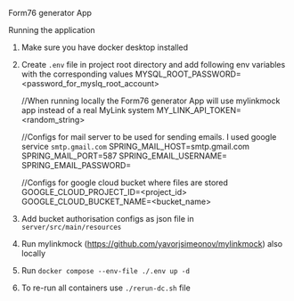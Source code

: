 Form76 generator App

Running the application

1. Make sure you have docker desktop installed
2. Create `.env` file in project root directory and add following env variables with the corresponding values
   MYSQL_ROOT_PASSWORD=<password_for_myslq_root_account>

   //When running locally the Form76 generator App will use mylinkmock app instead of a real MyLink system 
   MY_LINK_API_TOKEN=<random_string> 

   //Configs for mail server to be used for sending emails. I used google service `smtp.gmail.com`
   SPRING_MAIL_HOST=smtp.gmail.com
   SPRING_MAIL_PORT=587
   SPRING_EMAIL_USERNAME=<username>
   SPRING_EMAIL_PASSWORD=<password>

   //Configs for google cloud bucket where files are stored
   GOOGLE_CLOUD_PROJECT_ID=<project_id>
   GOOGLE_CLOUD_BUCKET_NAME=<bucket_name>    
3. Add bucket authorisation configs as json file in `server/src/main/resources`
4. Run mylinkmock (https://github.com/yavorjsimeonov/mylinkmock) also locally
5. Run `docker compose --env-file ./.env up -d`
6. To re-run all containers use `./rerun-dc.sh` file 